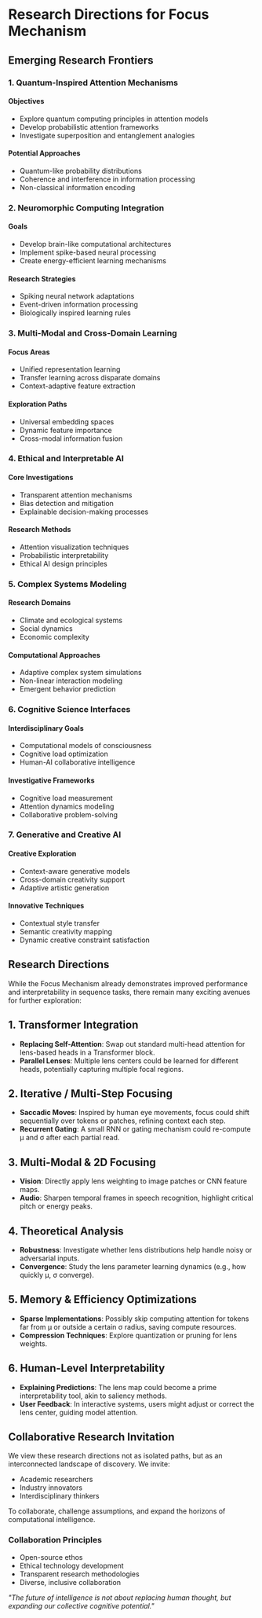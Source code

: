 # Research Directions for Focus Mechanism

## Emerging Research Frontiers

### 1. Quantum-Inspired Attention Mechanisms
#### Objectives
- Explore quantum computing principles in attention models
- Develop probabilistic attention frameworks
- Investigate superposition and entanglement analogies

#### Potential Approaches
- Quantum-like probability distributions
- Coherence and interference in information processing
- Non-classical information encoding

### 2. Neuromorphic Computing Integration
#### Goals
- Develop brain-like computational architectures
- Implement spike-based neural processing
- Create energy-efficient learning mechanisms

#### Research Strategies
- Spiking neural network adaptations
- Event-driven information processing
- Biologically inspired learning rules

### 3. Multi-Modal and Cross-Domain Learning
#### Focus Areas
- Unified representation learning
- Transfer learning across disparate domains
- Context-adaptive feature extraction

#### Exploration Paths
- Universal embedding spaces
- Dynamic feature importance
- Cross-modal information fusion

### 4. Ethical and Interpretable AI
#### Core Investigations
- Transparent attention mechanisms
- Bias detection and mitigation
- Explainable decision-making processes

#### Research Methods
- Attention visualization techniques
- Probabilistic interpretability
- Ethical AI design principles

### 5. Complex Systems Modeling
#### Research Domains
- Climate and ecological systems
- Social dynamics
- Economic complexity

#### Computational Approaches
- Adaptive complex system simulations
- Non-linear interaction modeling
- Emergent behavior prediction

### 6. Cognitive Science Interfaces
#### Interdisciplinary Goals
- Computational models of consciousness
- Cognitive load optimization
- Human-AI collaborative intelligence

#### Investigative Frameworks
- Cognitive load measurement
- Attention dynamics modeling
- Collaborative problem-solving

### 7. Generative and Creative AI
#### Creative Exploration
- Context-aware generative models
- Cross-domain creativity support
- Adaptive artistic generation

#### Innovative Techniques
- Contextual style transfer
- Semantic creativity mapping
- Dynamic creative constraint satisfaction

## Research Directions

While the Focus Mechanism already demonstrates improved performance and interpretability in sequence tasks, there remain many exciting avenues for further exploration:

## 1. Transformer Integration
- **Replacing Self-Attention**: Swap out standard multi-head attention for lens-based heads in a Transformer block.
- **Parallel Lenses**: Multiple lens centers could be learned for different heads, potentially capturing multiple focal regions.

## 2. Iterative / Multi-Step Focusing
- **Saccadic Moves**: Inspired by human eye movements, focus could shift sequentially over tokens or patches, refining context each step.
- **Recurrent Gating**: A small RNN or gating mechanism could re-compute μ and σ after each partial read.

## 3. Multi-Modal & 2D Focusing
- **Vision**: Directly apply lens weighting to image patches or CNN feature maps. 
- **Audio**: Sharpen temporal frames in speech recognition, highlight critical pitch or energy peaks.

## 4. Theoretical Analysis
- **Robustness**: Investigate whether lens distributions help handle noisy or adversarial inputs. 
- **Convergence**: Study the lens parameter learning dynamics (e.g., how quickly μ, σ converge).

## 5. Memory & Efficiency Optimizations
- **Sparse Implementations**: Possibly skip computing attention for tokens far from μ or outside a certain σ radius, saving compute resources.
- **Compression Techniques**: Explore quantization or pruning for lens weights.

## 6. Human-Level Interpretability
- **Explaining Predictions**: The lens map could become a prime interpretability tool, akin to saliency methods. 
- **User Feedback**: In interactive systems, users might adjust or correct the lens center, guiding model attention.

## Collaborative Research Invitation

We view these research directions not as isolated paths, but as an interconnected landscape of discovery. We invite:
- Academic researchers
- Industry innovators
- Interdisciplinary thinkers

To collaborate, challenge assumptions, and expand the horizons of computational intelligence.

### Collaboration Principles
- Open-source ethos
- Ethical technology development
- Transparent research methodologies
- Diverse, inclusive collaboration

*"The future of intelligence is not about replacing human thought, but expanding our collective cognitive potential."*
